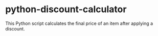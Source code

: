 # python-discount-calculator
This Python script calculates the final price of an item after applying a discount. 
